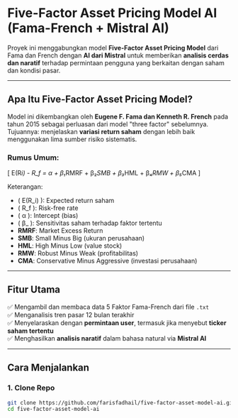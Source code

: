 # Five-Factor Asset Pricing Model AI (Fama-French + Mistral AI)

Proyek ini menggabungkan model **Five-Factor Asset Pricing Model** dari Fama dan French dengan **AI dari Mistral** untuk memberikan **analisis cerdas dan naratif** terhadap permintaan pengguna yang berkaitan dengan saham dan kondisi pasar.

---

## Apa Itu Five-Factor Asset Pricing Model?

Model ini dikembangkan oleh **Eugene F. Fama dan Kenneth R. French** pada tahun 2015 sebagai perluasan dari model "three factor" sebelumnya.  
Tujuannya: menjelaskan **variasi return saham** dengan lebih baik menggunakan lima sumber risiko sistematis.

### Rumus Umum:

\[
E(R*i) - R_f = α + β₁*RMRF + β₂*SMB + β₃*HML + β₄*RMW + β₅*CMA
\]

Keterangan:

-   \( E(R_i) \): Expected return saham
-   \( R_f \): Risk-free rate
-   \( α \): Intercept (bias)
-   \( β\_ \): Sensitivitas saham terhadap faktor tertentu
-   **RMRF**: Market Excess Return
-   **SMB**: Small Minus Big (ukuran perusahaan)
-   **HML**: High Minus Low (value stock)
-   **RMW**: Robust Minus Weak (profitabilitas)
-   **CMA**: Conservative Minus Aggressive (investasi perusahaan)

---

## Fitur Utama

✅ Mengambil dan membaca data 5 Faktor Fama-French dari file `.txt`  
✅ Menganalisis tren pasar 12 bulan terakhir  
✅ Menyelaraskan dengan **permintaan user**, termasuk jika menyebut **ticker saham tertentu**  
✅ Menghasilkan **analisis naratif** dalam bahasa natural via **Mistral AI**

---

## Cara Menjalankan

### 1. Clone Repo

```bash
git clone https://github.com/farisfadhail/five-factor-asset-model-ai.git
cd five-factor-asset-model-ai
```
